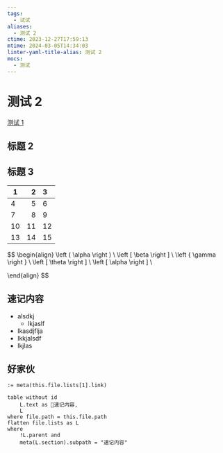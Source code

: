```yaml
---
tags:
  - 试试
aliases:
  - 测试 2
ctime: 2023-12-27T17:59:13
mtime: 2024-03-05T14:34:03
linter-yaml-title-alias: 测试 2
mocs:
  - 测试
---
```


# 测试 2

[测试 1](./20231227175836027.md)

## 标题 2

## 标题 3

| 1 | 2 | 3 |
| ---- | ---: | :--- |
| 4 | 5 | 6 |
| 7 | 8 | 9 |
| 10 | 11 | 12 |
| 13 | 14 | 15 |

$$
\begin{align}
\left ( \alpha \right ) \\
\left [ \beta \right ] \\
\left \{ \gamma \right \} \\
\left [ \theta \right ] \\
\left [ \alpha \right ] \\

\end{align}
$$

## 速记内容

- alsdkj
	- lkjaslf
- lkasdjflja
- lkkjalsdf
- lkjlas

## 好家伙

`:= meta(this.file.lists[1].link)`

```dataview
table without id 
    L.text as 📝速记内容,
	L
where file.path = this.file.path
flatten file.lists as L
where
    !L.parent and
    meta(L.section).subpath = "速记内容"
```